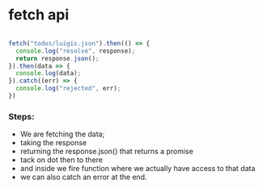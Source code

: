 # fetch api

```js

fetch("todos/luigis.json").then(() => {
  console.log("resolve", response);
  return response.json();
}).then(data => {
  console.log(data);
}).catch((err) => {
  console.log("rejected", err);
})

```

### Steps:
- We are fetching the data;
- taking the response
- returning the response.json() that returns a promise
- tack on dot then to there
- and inside we fire function where we actually have access to that data
- we can also catch an error at the end.
